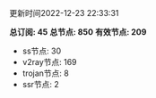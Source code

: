 更新时间2022-12-23 22:33:31

**总订阅: 45**
**总节点: 850**
**有效节点: 209**
- ss节点: 30
- v2ray节点: 169
- trojan节点: 8
- ssr节点: 2
